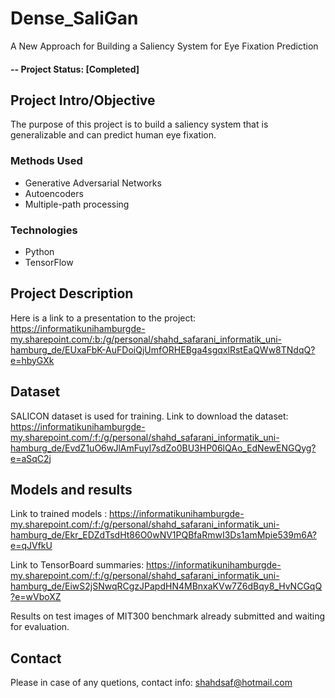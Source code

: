 # Dense_SaliGan
A New Approach for Building a Saliency System for Eye Fixation Prediction

#### -- Project Status: [Completed]

## Project Intro/Objective
The purpose of this project is to build a saliency system that is generalizable and can predict human eye fixation.

### Methods Used
* Generative Adversarial Networks 
* Autoencoders
* Multiple-path processing

### Technologies
* Python
* TensorFlow

## Project Description
Here is a link to a presentation to the project: https://informatikunihamburgde-my.sharepoint.com/:b:/g/personal/shahd_safarani_informatik_uni-hamburg_de/EUxaFbK-AuFDoiQjUmfORHEBga4sgqxlRstEaQWw8TNdqQ?e=hbyGXk  


## Dataset
SALICON dataset is used for training. 
Link to download the dataset: https://informatikunihamburgde-my.sharepoint.com/:f:/g/personal/shahd_safarani_informatik_uni-hamburg_de/EvdZ1uO6wJlAmFuyl7sdZo0BU3HP06lQAo_EdNewENGQyg?e=aSqC2j 


## Models and results
Link to trained models : https://informatikunihamburgde-my.sharepoint.com/:f:/g/personal/shahd_safarani_informatik_uni-hamburg_de/Ekr_EDZdTsdHt86O0wNV1PQBfaRmwI3Ds1amMpie539m6A?e=qJVfkU

Link to TensorBoard summaries: https://informatikunihamburgde-my.sharepoint.com/:f:/g/personal/shahd_safarani_informatik_uni-hamburg_de/EiwS2jSNwqRCgzJPapdHN4MBnxaKVw7Z6dBqy8_HvNCGqQ?e=wVboXZ 

Results on test images of MIT300 benchmark already submitted and waiting for evaluation.


## Contact
Please in case of any quetions, contact info: shahdsaf@hotmail.com
